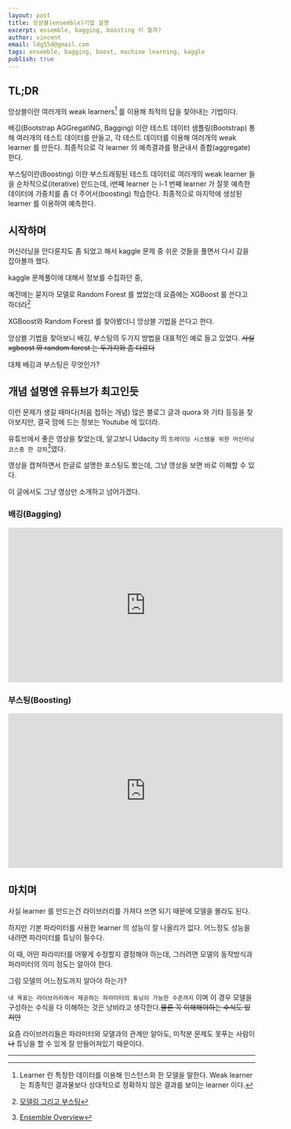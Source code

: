 ```yaml
---
layout: post
title: 앙상블(ensemble)기법 설명
excerpt: ensemble, bagging, boosting 이 뭘까?
author: vincent
email: ldg55d@gmail.com
tags: ensemble, bagging, boost, machine learning, kaggle
publish: true
---
```


## TL;DR

앙상블이란 여러개의 weak learners[^1] 를 이용해 최적의 답을 찾아내는 기법이다.

배깅(Bootstrap AGGregatING, Bagging) 이란 테스트 데이터 샘플링(Bootstrap) 통해 여러개의 테스트 데이터를 만들고, 각 테스트 데이터를 이용해 여러개의 weak learner 를 만든다. 최종적으로 각 learner 의 예측결과를 평균내서 종합(aggregate)한다.

부스팅이란(Boosting) 이란 부스트래핑된 테스트 데이터로 여러개의 weak learner 들을 순차적으로(iterative) 만드는데, i번째 learner 는 i-1 번째 learner 가 잘못 예측한 데이터에 가중치를 좀 더 주어서(boosting) 학습한다. 최종적으로 마지막에 생성된 learner 를 이용하여 예측한다.


## 시작하며

머신러닝을 안다룬지도 좀 되었고 해서 kaggle 문제 중 쉬운 것들을 풀면서 다시 감을 잡아볼까 했다.

kaggle 문제풀이에 대해서 정보를 수집하던 중,

예전에는 묻지마 모델로 Random Forest 를 썼었는데 요즘에는 XGBoost 를 쓴다고 하더라[^2]

XGBoost와 Random Forest 를 찾아봤더니 앙상블 기법을 쓴다고 한다.

앙상블 기법을 찾아보니 배깅, 부스팅의 두가지 방법을 대표적인 예로 들고 있었다. ~~사실 xgboost 와 random forest 는 두가지와 좀 다르다~~

대체 배깅과 부스팅은 무엇인가?


## 개념 설명엔 유튜브가 최고인듯

이런 문제가 생길 때마다(처음 접하는 개념) 많은 블로그 글과 quora 와 기타 등등을 찾아보지만, 결국 맘에 드는 정보는 Youtube 에 있더라.

유튜브에서 좋은 영상을 찾았는데, 알고보니 Udacity 의 `트레이딩 시스템을 위한 머신러닝 코스중 한 강좌`[^3]였다.

영상을 캡쳐하면서 한글로 설명한 포스팅도 봤는데, 그냥 영상을 보면 바로 이해할 수 있다.

이 글에서도 그냥 영상만 소개하고 넘어가겠다.

### 배깅(Bagging)

<iframe width="560" height="315" src="https://www.youtube.com/embed/2Mg8QD0F1dQ" frameborder="0" allowfullscreen></iframe>

### 부스팅(Boosting)

<iframe width="560" height="315" src="https://www.youtube.com/embed/GM3CDQfQ4sw" frameborder="0" allowfullscreen></iframe>

## 마치며

사실 learner 를 만드는건 라이브러리를 가져다 쓰면 되기 때문에 모델을 몰라도 된다.

하지만 기본 파라미터를 사용한 learner 의 성능이 잘 나올리가 없다. 어느정도 성능을 내려면 파라미터를 튜닝이 필수다.

이 때, 어떤 파라미터를 어떻게 수정할지 결정해야 하는데, 그러려면 모델의 동작방식과 파라미터의 의미 정도는 알아야 한다.

그럼 모델의 어느정도까지 알아야 하는가?

`내 목표는 라이브러리에서 제공하는 파라미터의 튜닝이 가능한 수준까지` 이며 이 경우 모델을 구성하는 수식을 다 이해하는 것은 낭비라고 생각한다.~~물론 꼭 이해해야하는 수식도 있지만~~

요즘 라이브러리들은 파라미터와 모델과의 관계만 알아도, 미적분 문제도 못푸는 사람이~~나~~ 튜닝을 할 수 있게 잘 만들어져있기 때문이다.

----

[^1]: Learner 란 특정한 데이터를 이용해 인스턴스화 한 모델을 말한다. Weak learner 는 최종적인 결과물보다 상대적으로 정확하지 않은 결과를 보이는 learner 이다.
[^2]: [모델링 그리고 부스팅](http://freesearch.pe.kr/archives/4349)
[^3]: [Ensemble Overview](https://classroom.udacity.com/courses/ud501/lessons/4802710867/concepts/49631985600923)

